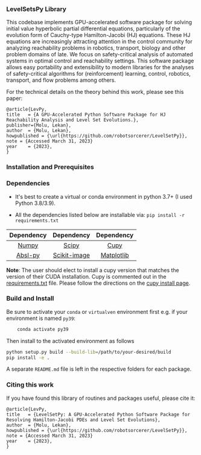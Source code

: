 ### **LevelSetsPy Library**

This codebase implements GPU-accelerated software package for solving initial value  hyperbolic partial differential equations, particularly of the evolution form of Cauchy-type Hamilton-Jacobi (HJ) equations. These HJ equations are increasingly attracting attention in the control community for analyzing reachability problems in robotics, transport, biology and other problem domains of late.  We focus on safety-critical analysis of automated systems in optimal control and reachability settings. This software package allows easy portability and extensibility to modern libraries for the analyses of safety-critical algorithms for (reinforcement) learning, control, robotics, transport, and flow problems among others.


For the technical details on the theory behind this work, please see this paper:

```
@article{LevPy,
title   = {A GPU-Accelerated Python Software Package for HJ Reachability Analysis and Level Set Evolutions.},
publisher={Molu, Lekan},
author  = {Molu, Lekan},
howpublished = {\url{https://github.com/robotsorcerer/LevelSetPy}},
note = {Accessed March 31, 2023}
year    = {2023},
}
```

### **Installation and Prerequisites**

### **Dependencies** 

+ It's best to create a virtual or conda environment in python 3.7+ (I used Python 3.8/3.9).

+ All the dependencies listed below are installable via: `pip install -r requirements.txt`

| Dependency      | Dependency      | Dependency      | 
| :--:     | :---:               | :---:               | 
| [Numpy](https://numpy.org/)  | [Scipy](https://scipy.org/)  | [Cupy](https://cupy.dev/) |
| [Absl-py](https://abseil.io/docs/python/quickstart)   | [Scikit-image](https://scikit-image.org/) | [Matplotlib](https://matplotlib.org/)     | 

**Note**: The user should elect to install a cupy version that matches the version of their CUDA installation. Cupy is commented out in the [requirements.txt](requirements.txt) file. Please follow the directions on the [cupy install page](https://docs.cupy.dev/en/stable/install.html).

### **Build and Install**

Be sure to activate your `conda` or `virtualven` environment first e.g. if your environment is named `py39`:

```bash
	conda activate py39
```

Then install to the activated environment as follows

```bash
python setup.py build --build-lib=/path/to/your-desired/build
pip install -e . 
```


A separate `README.md` file is left in the respective folders for each package.


### Citing this work

If you have found this library of routines and packages useful, please cite it:

```
@article{LevPy,
title   = {LevelSetPy: A GPU-Accelerated Python Software Package for Resolving Hamilton-Jacobi PDEs and Level Set Evolutions},
author  = {Molu, Lekan},
howpublished = {\url{https://github.com/robotsorcerer/LevelSetPy}},
note = {Accessed March 31, 2023}
year    = {2023},
}
```

